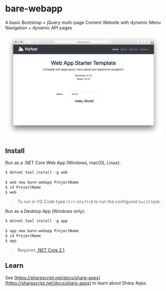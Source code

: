 # bare-webapp

A basic Bootstrap + jQuery multi-page Content Website with dynamic Menu Navigation + dynamic API pages

[![](https://raw.githubusercontent.com/NetCoreApps/TemplatePages/master/src/wwwroot/assets/img/screenshots/bare.png)](http://bare.web-app.io)

## Install

Run as a .NET Core Web App (Windows, macOS, Linux):

    $ dotnet tool install -g web

    $ web new bare-webapp ProjectName
    $ cd ProjectName
    $ web

> To run in VS Code type `Ctrl+Shift+B` to run the configured `build` task.

Run as a Desktop App (Windows only):

    $ dotnet tool install -g app

    $ app new bare-webapp ProjectName
    $ cd ProjectName
    $ app

> Requires [.NET Core 2.1](https://www.microsoft.com/net/download/dotnet-core/2.1).

## Learn

See [https://sharpscript.net/docs/sharp-apps](https://sharpscript.net/docs/sharp-apps) to learn about Sharp Apps.
